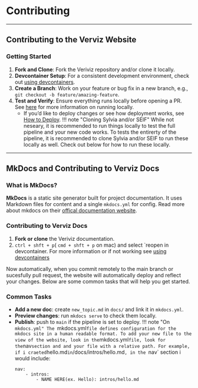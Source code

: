 # Contributing

---

## Contributing to the Verviz Website

### Getting Started

1. **Fork and Clone**: Fork the Veriviz repository and/or clone it locally.
2. **Devcontainer Setup**: For a consistent development environment, check out [using devcontainers](development/devcontainers.md).
3. **Create a Branch**: Work on your feature or bug fix in a new branch, e.g., `git checkout -b feature/amazing-feature`.
4. **Test and Verify**: Ensure everything runs locally before opening a PR. See [here](development/running_locally.md) for more information on running locally.  
   - If you’d like to deploy changes or see how deployment works, see [How to Deploy](Deployment/how_to_deploy.md).
!!! note "Cloning Sylvia and/or SEIF"
    While not neseary, it is recommended to run things locally to test the full pipeline and your new code works. To tests the entirerty of the pipeline, it is recommended to clone Sylvia and/or SEIF to run these locally as well. Check out below for how to run these locally.

---

## MkDocs and Contributing to Verviz Docs

### What is MkDocs?

**MkDocs** is a static site generator built for project documentation. 
It uses Markdown files for content and a single `mkdocs.yml` for config. Read more about mkdocs on their [offical documentation website](https://www.mkdocs.org/).

### Contributing to Verviz Docs

1. **Fork or clone** the Veriviz documentation.
2. `ctrl + shft + p`( `cmd + shft + p` on mac) and select `reopen in devcontainer. For more information or if not working see [using devcontainers](development/devcontainers.md)

Now automatically, when you commit remotely to the main branch or sucesfully pull request, the website will automatically deploy and reflect your changes. Below are some common tasks that will help you get started.

### Common Tasks

- **Add a new doc**: create `new_topic.md` in `docs/` and link it in `mkdocs.yml`. 
- **Preview changes**: run `mkdocs serve` to check them locally.
- **Publish**: push to `main` if the pipeline is set to deploy.
!!! note "On `mkdocs.yml"
    The `mkdocs.yml` file defines configuration for the mkdocs site in a human readable format. To add your new file to the view of the website, look in the `mkdocs.yml` file, look for the `nav` section and and your file with a relative path. For example, if i craeted `hello.md` in `/docs/intros/hello.md`, in the `nav` section i would include:
    ```
    nav:
        - intros:
            - NAME HERE(ex. Hello): intros/hello.md
    ```

